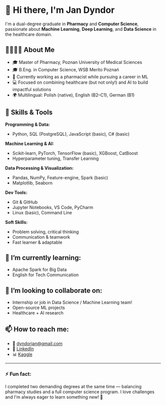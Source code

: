 # 👋 Hi there, I'm Jan Dyndor

I'm a dual-degree graduate in **Pharmacy** and **Computer Science**, passionate about **Machine Learning**, **Deep Learning**, and **Data Science** in the healthcare domain.

## 👨‍⚕️👨‍💻 About Me
- 🎓 Master of Pharmacy, Poznan University of Medical Sciences  
- 🎓 B.Eng. in Computer Science, WSB Merito Poznań  
- 🧪 Currently working as a pharmacist while pursuing a career in ML  
- 💻 Focused on combining healthcare (but not only!) and AI to build impactful solutions
- 🌍 Multilingual: Polish (native), English (B2–C1), German (B1)

## 🧠 Skills & Tools

**Programming & Data:**
- Python, SQL (PostgreSQL), JavaScript (basic), C# (basic)

**Machine Learning & AI:**
- Scikit-learn, PyTorch, TensorFlow (basic), XGBoost, CatBoost
- Hyperparameter tuning, Transfer Learning

**Data Processing & Visualization:**
- Pandas, NumPy, Feature-engine, Spark (basic)
- Matplotlib, Seaborn

**Dev Tools:**
- Git & GitHub
- Jupyter Notebooks, VS Code, PyCharm
- Linux (basic), Command Line

**Soft Skills:**
- Problem solving, critical thinking
- Communication & teamwork
- Fast learner & adaptable

## 🌱 I’m currently learning:
- Apache Spark for Big Data
- English for Tech Communication
  
## 🤝 I’m looking to collaborate on:
- Internship or job in Data Science / Machine Learning team!
- Open-source ML projects
- Healthcare + AI research
  
## 📫 How to reach me:
- 📧 dyndorjan@gmail.com  
- 💼 [LinkedIn](https://www.linkedin.com/in/jan-dyndor/)  
- 📊 [Kaggle](https://www.kaggle.com/jandyndor)

---

### ⚡ Fun fact:
I completed two demanding degrees at the same time — balancing pharmacy studies and a full computer science program. I love challenges and I'm always eager to learn something new! 🚀
